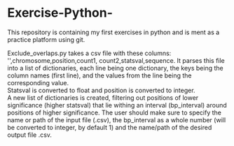 # Exercise-Python-

This repository is containing my first exercises in python and is ment as a practice platform using git.

Exclude_overlaps.py 
                        takes a csv file with these columns: '',chromosome,position,count1,
                        count2,statsval,sequence.  It parses this file into a list of dictionaries, 
                        each line being one dictionary, the keys being the column names (first 
                        line), and the values from the line being the corresponding value.   
                        Statsval is converted to float and position is converted to integer.  
                        A new list of dictionaries is created, filtering out positions of 
                        lower significance (higher statsval) that lie withing an interval 
                        (bp_interval) around positions of higher significance.  The user should 
                        make sure to specify the name or path of the input file (.csv), the 
                        bp_interval as a whole number (will be converted to integer, by default 1) 
                        and the name/path of the desired output file .csv.
